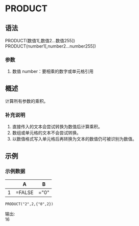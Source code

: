 # PRODUCT

## 语法

PRODUCT(数值1[,数值2...数值255])  
PRODUCT(number1[,number2...number255])

### 参数

1. 数值 number：要相乘的数字或单元格引用

## 概述

计算所有参数的乘积。

### 补充说明

1. 直接传入的文本会尝试转换为数值后计算乘积。
2. 数组或单元格的文本不会尝试转换。
3. 以数值格式写入单元格后再转换为文本的数值仍可被识别为数值。

## 示例

### 示例数据


|     | A     | B     |
| --- | ----- | ----- |
| 1   | =FALSE | ="0" |

```excel
PRODUCT("2",2,{"0",2})
```

输出:  
16

